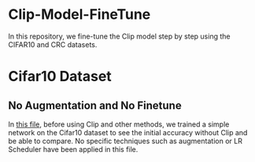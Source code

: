 # Clip-Model-FineTune
In this repository, we fine-tune the Clip model step by step using the CIFAR10 and CRC datasets.

# Cifar10 Dataset
## No Augmentation and No Finetune
In [this file](./Cifar10FineTune/1-NoFineTuneNoAugmentation.ipynb), before using Clip and other methods, we trained a simple network on the Cifar10 dataset to see the initial accuracy without Clip and be able to compare. No specific techniques such as augmentation or LR Scheduler have been applied in this file.
